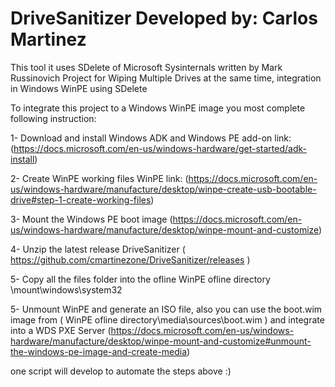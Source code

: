 # DriveSanitizer Developed by: Carlos Martinez
This tool it uses SDelete of Microsoft Sysinternals written by Mark Russinovich
Project for Wiping Multiple Drives at the same time, integration in Windows WinPE using SDelete

To integrate this project to a Windows WinPE image you most complete following instruction:

1- Download and install Windows ADK and Windows PE add-on link: (https://docs.microsoft.com/en-us/windows-hardware/get-started/adk-install)

2- Create WinPE working files WinPE link: (https://docs.microsoft.com/en-us/windows-hardware/manufacture/desktop/winpe-create-usb-bootable-drive#step-1-create-working-files)

3- Mount the Windows PE boot image (https://docs.microsoft.com/en-us/windows-hardware/manufacture/desktop/winpe-mount-and-customize)

4- Unzip the latest release DriveSanitizer ( https://github.com/cmartinezone/DriveSanitizer/releases ) 

5- Copy all the files folder into the ofline WinPE  ofline directory \mount\windows\system32

5- Unmount WinPE and generate an ISO file, also you can use the boot.wim image from  ( WinPE  ofline directory\media\sources\boot.wim ) and integrate into a WDS PXE Server  (https://docs.microsoft.com/en-us/windows-hardware/manufacture/desktop/winpe-mount-and-customize#unmount-the-windows-pe-image-and-create-media)

one script will develop to automate the steps above :)
